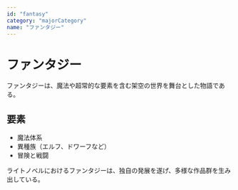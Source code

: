 ```yaml
---
id: "fantasy"
category: "majorCategory"
name: "ファンタジー"
---
```


# ファンタジー

ファンタジーは、魔法や超常的な要素を含む架空の世界を舞台とした物語である。

## 要素

- 魔法体系
- 異種族（エルフ、ドワーフなど）
- 冒険と戦闘

ライトノベルにおけるファンタジーは、独自の発展を遂げ、多様な作品群を生み出している。

